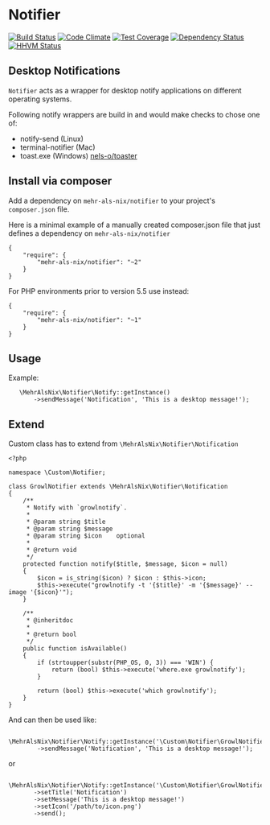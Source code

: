 # Notifier

[![Build Status](https://travis-ci.org/MehrAlsNix/Notifier.svg?branch=develop)](https://travis-ci.org/MehrAlsNix/Notifier) [![Code Climate](https://codeclimate.com/github/MehrAlsNix/Notifier/badges/gpa.svg)](https://codeclimate.com/github/MehrAlsNix/Notifier) [![Test Coverage](https://codeclimate.com/github/MehrAlsNix/Notifier/badges/coverage.svg)](https://codeclimate.com/github/MehrAlsNix/Notifier/coverage) [![Dependency Status](https://www.versioneye.com/user/projects/55c76bc0653762001a003770/badge.svg?style=flat)](https://www.versioneye.com/user/projects/55c76bc0653762001a003770) [![HHVM Status](http://hhvm.h4cc.de/badge/mehr-als-nix/notifier.svg)](http://hhvm.h4cc.de/package/mehr-als-nix/notifier)

## Desktop Notifications

`Notifier` acts as a wrapper for desktop notify applications on different operating systems.
 
 Following notify wrappers are build in and would make checks to chose one of:
 
 * notify-send (Linux)
 * terminal-notifier (Mac)
 * toast.exe (Windows) [nels-o/toaster](https://github.com/nels-o/toaster)

## Install via composer

Add a dependency on `mehr-als-nix/notifier` to your project's `composer.json` file.

Here is a minimal example of a manually created composer.json file that just defines a dependency on `mehr-als-nix/notifier`
```
{
    "require": {
        "mehr-als-nix/notifier": "~2"
    }
}
```

For PHP environments prior to version 5.5 use instead:
```
{
    "require": {
        "mehr-als-nix/notifier": "~1"
    }
}
```

## Usage

Example:
```
   \MehrAlsNix\Notifier\Notify::getInstance()
       ->sendMessage('Notification', 'This is a desktop message!');
```

## Extend

Custom class has to extend from `\MehrAlsNix\Notifier\Notification`

    <?php
    
    namespace \Custom\Notifier;
    
    class GrowlNotifier extends \MehrAlsNix\Notifier\Notification
    {
        /**
         * Notify with `growlnotify`.
         *
         * @param string $title
         * @param string $message
         * @param string $icon    optional
         *
         * @return void
         */
        protected function notify($title, $message, $icon = null)
        {
            $icon = is_string($icon) ? $icon : $this->icon;
            $this->execute("growlnotify -t '{$title}' -m '{$message}' --image '{$icon}'");
        }
    
        /**
         * @inheritdoc
         *
         * @return bool
         */
        public function isAvailable()
        {
            if (strtoupper(substr(PHP_OS, 0, 3)) === 'WIN') {
                return (bool) $this->execute('where.exe growlnotify');
            }
            
            return (bool) $this->execute('which growlnotify');
        }
    }

And can then be used like:

```
    \MehrAlsNix\Notifier\Notify::getInstance('\Custom\Notifier\GrowlNotifier')
        ->sendMessage('Notification', 'This is a desktop message!');
```
or
```
    \MehrAlsNix\Notifier\Notify::getInstance('\Custom\Notifier\GrowlNotifier')
       ->setTitle('Notification')
       ->setMessage('This is a desktop message!')
       ->setIcon('/path/to/icon.png')
       ->send();
```
